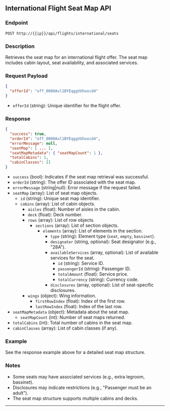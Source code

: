 ## International Flight Seat Map API

### Endpoint
`POST http://{{ip}}/api/flights/international/seats`

### Description
Retrieves the seat map for an international flight offer. The seat map includes cabin layout, seat availability, and associated services.

### Request Payload
```json
{
  "offerId": "off_0000Axl1BYEqggVUhoocd4"
}
```
- `offerId` (string): Unique identifier for the flight offer.

### Response
```json
{
  "success": true,
  "orderId": "off_0000Axl1BYEqggVUhoocd4",
  "errorMessage": null,
  "seatMap": [ ... ],
  "seatMapMetadata": { "seatMapCount": 1 },
  "totalCabins": 1,
  "cabinClasses": []
}
```

- `success` (bool): Indicates if the seat map retrieval was successful.
- `orderId` (string): The offer ID associated with the seat map.
- `errorMessage` (string|null): Error message if the request failed.
- `seatMap` (array): List of seat map objects.
  - `id` (string): Unique seat map identifier.
  - `cabins` (array): List of cabin objects.
    - `aisles` (float): Number of aisles in the cabin.
    - `deck` (float): Deck number.
    - `rows` (array): List of row objects.
      - `sections` (array): List of section objects.
        - `elements` (array): List of elements in the section.
          - `type` (string): Element type (`seat`, `empty`, `bassinet`).
          - `designator` (string, optional): Seat designator (e.g., "28A").
          - `availableServices` (array, optional): List of available services for the seat.
            - `id` (string): Service ID.
            - `passengerId` (string): Passenger ID.
            - `totalAmount` (float): Service price.
            - `totalCurrency` (string): Currency code.
          - `disclosures` (array, optional): List of seat-specific disclosures.
    - `wings` (object): Wing information.
      - `firstRowIndex` (float): Index of the first row.
      - `lastRowIndex` (float): Index of the last row.
- `seatMapMetadata` (object): Metadata about the seat map.
  - `seatMapCount` (int): Number of seat maps returned.
- `totalCabins` (int): Total number of cabins in the seat map.
- `cabinClasses` (array): List of cabin classes (if any).

### Example
See the response example above for a detailed seat map structure.

### Notes
- Some seats may have associated services (e.g., extra legroom, bassinet).
- Disclosures may indicate restrictions (e.g., "Passenger must be an adult").
- The seat map structure supports multiple cabins and decks.

---
